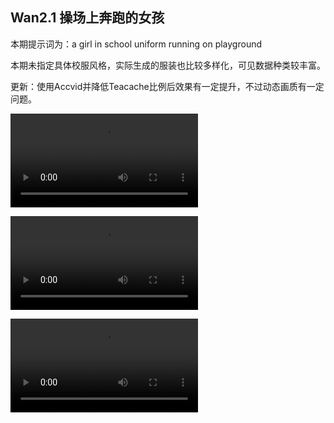 ## Wan2.1 操场上奔跑的女孩

本期提示词为：a girl in school uniform running on playground

本期未指定具体校服风格，实际生成的服装也比较多样化，可见数据种类较丰富。

更新：使用Accvid并降低Teacache比例后效果有一定提升，不过动态画质有一定问题。

<video src="https://github.com/Willian7004/media-blog/blob/main/files/202506/2025060808/Wan2.1_00016.mp4?raw=true" controls style="max-width: 100%;"></video>

<video src="https://github.com/Willian7004/media-blog/blob/main/files/202506/2025060808/Wan2.1_00017.mp4?raw=true" controls style="max-width: 100%;"></video>

<video src="https://github.com/Willian7004/media-blog/blob/main/files/202506/2025060808/Wan2.1_00020.mp4?raw=true" controls style="max-width: 100%;"></video>